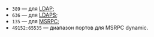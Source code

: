 * `389` — для [LDAP](https://learn.microsoft.com/en-us/windows/win32/api/_ldap/);
* `636` — для [LDAPS](https://learn.microsoft.com/en-us/troubleshoot/windows-server/active-directory/enable-ldap-over-ssl-3rd-certification-authority);
* `135` — для [MSRPC](https://learn.microsoft.com/en-us/windows/win32/rpc/rpc-start-page);
* `49152:65535` — диапазон портов для MSRPC dynamic.